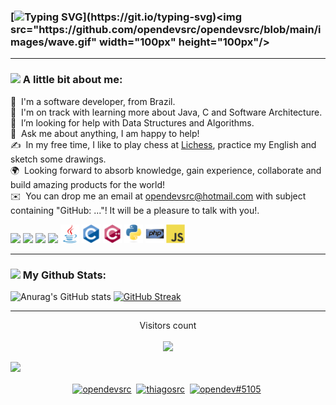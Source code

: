 ### [![Typing SVG](https://readme-typing-svg.demolab.com?font=Anonymous&size=35&duration=4000&pause=1000&color=98F4D7&vCenter=true&width=435&lines=Hi+there%2C+I'm+Thiago!;Nice+to+meet+you!)](https://git.io/typing-svg)<img src="https://github.com/opendevsrc/opendevsrc/blob/main/images/wave.gif" width="100px" height="100px"/>

---
### <img src="https://github.com/TheDudeThatCode/TheDudeThatCode/blob/master/Assets/Developer.gif" width="25" /> A little bit about me:
📄 &nbsp;I'm a software developer, from Brazil.\
🌱 &nbsp;I'm on track with learning more about Java, C and Software Architecture.\
🤔 &nbsp;I’m looking for help with Data Structures and Algorithms.\
💬 &nbsp;Ask me about anything, I am happy to help!\
✍️ &nbsp;In my free time, I like to play chess at <a href="https://lichess.org/@/FreeAsFreedom" target="blank">Lichess</a>, practice my English and sketch some drawings.\
🌍 &nbsp;Looking forward to absorb knowledge, gain experience, collaborate and build amazing products for the world!\
✉️ &nbsp;You can drop me an email at opendevsrc@hotmail.com with subject containing "GitHub: ..."! It will be a pleasure to talk with you!.

![](https://img.shields.io/static/v1?style=flat-square&message=GNU/Linux&logo=linux&labelColor=black&color=darkred&logoColor=white&label=%20)
![](https://img.shields.io/static/v1?style=flat-square&message=Git&logo=git&labelColor=black&color=red&logoColor=red&label=%20)
![](https://img.shields.io/static/v1?style=flat-square&message=Neovim&logo=neovim&labelColor=black&color=darkgreen&logoColor=darkgreen&label=%20)
![](https://img.shields.io/static/v1?style=flat-square&message=PowerShell&logo=powershell&labelColor=black&color=lightblue&logoColor=white&label=%20)
<img src='https://github.com/opendevsrc/opendevsrc/blob/main/images/java.svg' width='30'/> <img src='https://github.com/opendevsrc/opendevsrc/blob/main/images/c-original.svg' width='30'/> <img src='https://github.com/opendevsrc/opendevsrc/blob/main/images/cpp.svg' width='30'/> <img src='https://github.com/opendevsrc/opendevsrc/blob/main/images/python.svg' width='30'/> <img src='https://github.com/opendevsrc/opendevsrc/blob/main/images/php.svg' width='30'/> <img src='https://github.com/opendevsrc/opendevsrc/blob/main/images/js.svg' width='30'/>

---
### <img src='https://logos-download.com/wp-content/uploads/2016/09/GitHub_logo.png' width='25' /> My Github Stats:
![Anurag's GitHub stats](https://github-readme-stats.vercel.app/api?username=opendevsrc&layout=compact&show_icons=true&icon_color=98F4D7&text_color=e0fcf8&title_color=58fccd&bg_color=00000000)
[![GitHub Streak](https://github-readme-streak-stats.herokuapp.com/?user=opendevsrc&theme=dark-smoky)](https://git.io/streak-stats)

---

<p align="center" > 
  Visitors count<br>
  </br><img src="https://profile-counter.glitch.me/opendevsrc/count.svg" />
</p>

<img src="stats.gif" width="90%">

<p align="center">
  <a href="https://twitter.com/opendevsrc" target="blank"><img align="center" src="https://cdn.jsdelivr.net/npm/simple-icons@3.0.1/icons/twitter.svg" alt="opendevsrc" height="30" width="30" /></a>&nbsp;
  <a href="https://linkedin.com/in/thiagosrc" target="blank"><img align="center" src="https://cdn.jsdelivr.net/npm/simple-icons@3.0.1/icons/linkedin.svg" alt="thiagosrc" height="30" width="30" /></a>&nbsp;
  <a href="http://discord.com/users/opendev#5105" target="blank"><img align="center" src="https://cdn.jsdelivr.net/npm/simple-icons@3.0.1/icons/discord.svg" alt="opendev#5105" height="40" width="30" /></a>&nbsp;
</p>

